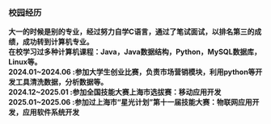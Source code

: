 ### **校园经历**  
**大一的时候是别的专业，经过努力自学C语言，通过了笔试面试，以排名第三的成绩，成功转到计算机专业。**  
**在校学习过多种计算机课程：Java，Java数据结构，Python，MySQL数据库，Linux等。**  
**2024.01~2024.06 :参加大学生创业比赛，负责市场营销模块，利用python等开发工具清洗数据，分析数据等。**  
**2024.12~2025.01 :参加全国技能大赛上海市选拔赛：移动应用开发**  
**2025.01~2025.06 :参加过上海市“星光计划”第十一届技能大赛：物联网应用开发，应用软件系统开发**  

